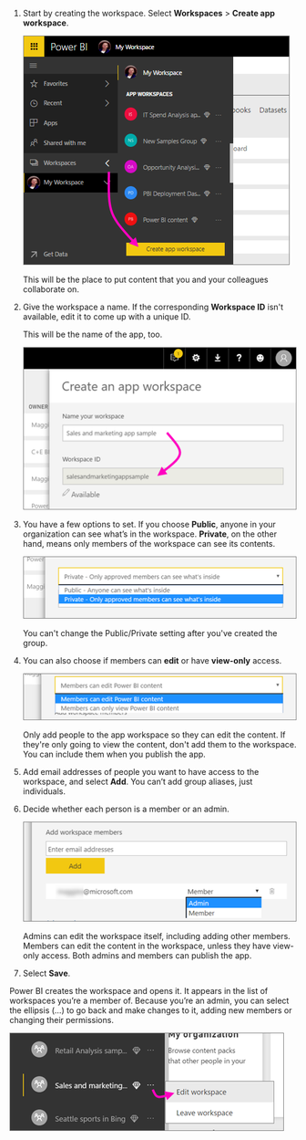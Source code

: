 1. Start by creating the workspace. Select **Workspaces** > **Create app workspace**.
   
     ![Create app workspace](media/powerbi-service-create-app-workspace/power-bi-create-app-workspace.png)
   
    This will be the place to put content that you and your colleagues collaborate on.

2. Give the workspace a name. If the corresponding **Workspace ID** isn't available, edit it to come up with a unique ID.
   
     This will be the name of the app, too.
   
     ![Name the workspace](media/powerbi-service-create-app-workspace/power-bi-apps-create-workspace-name.png)

3. You have a few options to set. If you choose **Public**, anyone in your organization can see what’s in the workspace. **Private**, on the other hand, means only members of the workspace can see its contents.
   
     ![Set Private or Public](media/powerbi-service-create-app-workspace/power-bi-apps-create-workspace-private-public.png)
   
    You can't change the Public/Private setting after you've created the group.

4. You can also choose if members can **edit** or have **view-only** access.
   
     ![Set edit or view-only](media/powerbi-service-create-app-workspace/power-bi-apps-create-workspace-members-edit.png)
   
     Only add people to the app workspace so they can edit the content. If they're only going to view the content, don't add them to the workspace. You can include them when you publish the app.

5. Add email addresses of people you want to have access to the workspace, and select **Add**. You can’t add group aliases, just individuals.

6. Decide whether each person is a member or an admin.
   
     ![Set Member or Admin](media/powerbi-service-create-app-workspace/power-bi-apps-create-workspace-admin.png)
   
    Admins can edit the workspace itself, including adding other members. Members can edit the content in the workspace, unless they have view-only access. Both admins and members can publish the app.

7. Select **Save**.

Power BI creates the workspace and opens it. It appears in the list of workspaces you’re a member of. Because you’re an admin, you can select the ellipsis (…) to go back and make changes to it, adding new members or changing their permissions.

![Edit workspace](media/powerbi-service-create-app-workspace/power-bi-apps-edit-workspace-ellipsis.png)

